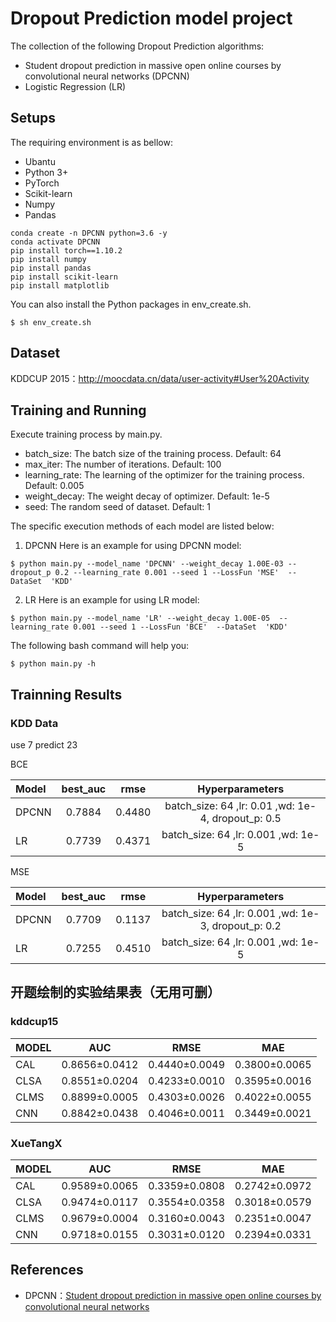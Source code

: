 # Dropout Prediction model project
The collection of the following Dropout Prediction algorithms:
* Student dropout prediction in massive open online courses by convolutional neural networks (DPCNN)
* Logistic Regression (LR)
## Setups
The requiring environment is as bellow:
* Ubantu
* Python 3+
* PyTorch
* Scikit-learn
* Numpy
* Pandas
```
conda create -n DPCNN python=3.6 -y
conda activate DPCNN
pip install torch==1.10.2
pip install numpy
pip install pandas
pip install scikit-learn
pip install matplotlib
```
You can also install the Python packages in env_create.sh.
```
$ sh env_create.sh
```
## Dataset
KDDCUP 2015：http://moocdata.cn/data/user-activity#User%20Activity
## Training and Running
Execute training process by main.py.
* batch_size: The batch size of the training process. Default: 64
* max_iter: The number of iterations. Default: 100
* learning_rate: The learning of the optimizer for the training process. Default: 0.005
* weight_decay: The weight decay of optimizer. Default: 1e-5
* seed: The random seed of dataset. Default: 1

The specific execution methods of each model are listed below:
1. DPCNN
  Here is an example for using DPCNN model:
  ```
  $ python main.py --model_name 'DPCNN' --weight_decay 1.00E-03 --dropout_p 0.2 --learning_rate 0.001 --seed 1 --LossFun 'MSE'  --DataSet  'KDD'
  ```
2. LR
  Here is an example for using LR model:
  ```
  $ python main.py --model_name 'LR' --weight_decay 1.00E-05  --learning_rate 0.001 --seed 1 --LossFun 'BCE'  --DataSet  'KDD'
  ```
The following bash command will help you:
```
$ python main.py -h
```
## Trainning Results
### KDD Data
use 7 predict 23

BCE

| Model |best_auc   | rmse  |  Hyperparameters  |
|:------|:-------------:|:-------------:|:-------------:|
| DPCNN | 0.7884 | 0.4480 |batch_size: 64 ,lr: 0.01 ,wd: 1e-4, dropout_p: 0.5|
| LR    | 0.7739 | 0.4371 | batch_size: 64 ,lr: 0.001 ,wd: 1e-5  |

MSE

| Model |best_auc   | rmse  |  Hyperparameters  |
|:------|:-------------:|:-------------:|:-------------:|
| DPCNN | 0.7709 | 0.1137 | batch_size: 64 ,lr: 0.001 ,wd: 1e-3, dropout_p: 0.2|
| LR    | 0.7255 | 0.4510 | batch_size: 64 ,lr: 0.001 ,wd: 1e-5                |



## 开题绘制的实验结果表（无用可删）
 ### kddcup15   
| MODEL | AUC  | RMSE  | MAE |
|:------|:-------------:|:-------------:|:-------------:|
| CAL	  | 0.8656±0.0412 | 0.4440±0.0049 | 0.3800±0.0065 | 
| CLSA  |	0.8551±0.0204 | 0.4233±0.0010 | 0.3595±0.0016 |
| CLMS	| 0.8899±0.0005 | 0.4303±0.0026 | 0.4022±0.0055 | 
| CNN	  | 0.8842±0.0438 | 0.4046±0.0011 | 0.3449±0.0021 | 
 ### XueTangX  
| MODEL | AUC  | RMSE  | MAE |
|:------|:-------------:|:-------------:|:-------------:|
| CAL	  | 0.9589±0.0065 | 0.3359±0.0808 | 0.2742±0.0972 |
| CLSA  | 0.9474±0.0117 | 0.3554±0.0358 | 0.3018±0.0579 |
| CLMS	| 0.9679±0.0004 | 0.3160±0.0043 | 0.2351±0.0047 |
| CNN	  | 0.9718±0.0155 | 0.3031±0.0120 | 0.2394±0.0331 |
 
## References
* DPCNN：[Student dropout prediction in massive open online courses by convolutional neural networks](https://link.springer.com/content/pdf/10.1007/s00500-018-3581-3.pdf?pdf=button)
